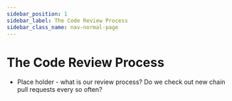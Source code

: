 ```yaml
---
sidebar_position: 1
sidebar_label: The Code Review Process
sidebar_class_name: nav-normal-page
---
```


# The Code Review Process

- Place holder - what is our review process?  Do we check out new chain pull requests every so often?
